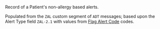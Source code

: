 Record of a Patient's non-allergy based alerts.

Populated from the `ZAL` custom segment of `ADT` messages; based upon the  Alert Type field `ZAL-2.1` with values from 
[Flag Alert Code](./ValueSet-nzcr-flag-alert-code-vs.html) codes.